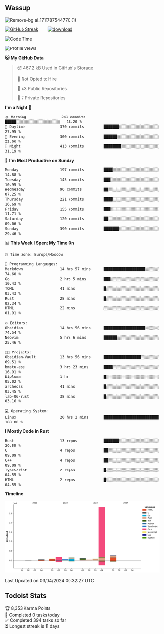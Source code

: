 ## Wassup

![Remove-bg ai_1711787544770 (1)](https://github.com/archeoss/archeoss/assets/68448737/e31def6e-524e-4c2b-930d-f672afbf4b77)

<!--
-->

[![GitHub Streak](http://github-readme-streak-stats.herokuapp.com?user=archeoss&theme=shades-of-purple&hide_border=true&date_format=j%20M%5B%20Y%5D)](https://git.io/streak-stats)&nbsp;&nbsp;&nbsp;&nbsp;&nbsp;&nbsp;&nbsp;&nbsp;[![download](https://user-images.githubusercontent.com/68448737/147796309-d8b65b1d-4dde-40d9-b03a-2b42aaa6cd43.jpeg)
](http://bmstu.ru/)

<!--START_SECTION:waka-->
![Code Time](http://img.shields.io/badge/Code%20Time-2%2C586%20hrs%2026%20mins-blue)

![Profile Views](http://img.shields.io/badge/Profile%20Views-23-blue)

**🐱 My GitHub Data** 

> 📦 467.2 kB Used in GitHub's Storage 
 > 
> 🚫 Not Opted to Hire
 > 
> 📜 43 Public Repositories 
 > 
> 🔑 7 Private Repositories 
 > 
**I'm a Night 🦉** 

```text
🌞 Morning                241 commits         █████░░░░░░░░░░░░░░░░░░░░   18.20 % 
🌆 Daytime                370 commits         ███████░░░░░░░░░░░░░░░░░░   27.95 % 
🌃 Evening                300 commits         ██████░░░░░░░░░░░░░░░░░░░   22.66 % 
🌙 Night                  413 commits         ████████░░░░░░░░░░░░░░░░░   31.19 % 
```
📅 **I'm Most Productive on Sunday** 

```text
Monday                   197 commits         ████░░░░░░░░░░░░░░░░░░░░░   14.88 % 
Tuesday                  145 commits         ███░░░░░░░░░░░░░░░░░░░░░░   10.95 % 
Wednesday                96 commits          ██░░░░░░░░░░░░░░░░░░░░░░░   07.25 % 
Thursday                 221 commits         ████░░░░░░░░░░░░░░░░░░░░░   16.69 % 
Friday                   155 commits         ███░░░░░░░░░░░░░░░░░░░░░░   11.71 % 
Saturday                 120 commits         ██░░░░░░░░░░░░░░░░░░░░░░░   09.06 % 
Sunday                   390 commits         ███████░░░░░░░░░░░░░░░░░░   29.46 % 
```


📊 **This Week I Spent My Time On** 

```text
🕑︎ Time Zone: Europe/Moscow

💬 Programming Languages: 
Markdown                 14 hrs 57 mins      ███████████████████░░░░░░   74.60 % 
Go                       2 hrs 5 mins        ███░░░░░░░░░░░░░░░░░░░░░░   10.43 % 
TOML                     41 mins             █░░░░░░░░░░░░░░░░░░░░░░░░   03.43 % 
Rust                     28 mins             █░░░░░░░░░░░░░░░░░░░░░░░░   02.34 % 
HTML                     22 mins             ░░░░░░░░░░░░░░░░░░░░░░░░░   01.91 % 

🔥 Editors: 
Obsidian                 14 hrs 56 mins      ███████████████████░░░░░░   74.54 % 
Neovim                   5 hrs 6 mins        ██████░░░░░░░░░░░░░░░░░░░   25.46 % 

🐱‍💻 Projects: 
Obsidian-Vault           13 hrs 56 mins      █████████████████░░░░░░░░   69.51 % 
bmstu-ese                3 hrs 23 mins       ████░░░░░░░░░░░░░░░░░░░░░   16.91 % 
Diploma                  1 hr                █░░░░░░░░░░░░░░░░░░░░░░░░   05.02 % 
archeoss                 41 mins             █░░░░░░░░░░░░░░░░░░░░░░░░   03.45 % 
lab-06-rust              38 mins             █░░░░░░░░░░░░░░░░░░░░░░░░   03.16 % 

💻 Operating System: 
Linux                    20 hrs 2 mins       █████████████████████████   100.00 % 
```

**I Mostly Code in Rust** 

```text
Rust                     13 repos            ███████░░░░░░░░░░░░░░░░░░   29.55 % 
C                        4 repos             ██░░░░░░░░░░░░░░░░░░░░░░░   09.09 % 
C++                      4 repos             ██░░░░░░░░░░░░░░░░░░░░░░░   09.09 % 
TypeScript               2 repos             █░░░░░░░░░░░░░░░░░░░░░░░░   04.55 % 
HTML                     2 repos             █░░░░░░░░░░░░░░░░░░░░░░░░   04.55 % 
```



**Timeline**

![Lines of Code chart](https://raw.githubusercontent.com/archeoss/archeoss/master/assets/bar_graph.png)


 Last Updated on 03/04/2024 00:32:27 UTC
<!--END_SECTION:waka-->

## Todoist Stats

<!-- TODO-IST:START -->
🏆  8,353 Karma Points           
🌸  Completed 0 tasks today           
✅  Completed 394 tasks so far           
⏳  Longest streak is 11 days
<!-- TODO-IST:END -->
